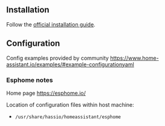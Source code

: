 ## Installation

Follow the [official installation guide](https://github.com/home-assistant/supervised-installer).


## Configuration

Config examples provided by community https://www.home-assistant.io/examples/#example-configurationyaml


### Esphome notes

Home page https://esphome.io/


Location of configuration files within host machine:
- `/usr/share/hassio/homeassistant/esphome`
